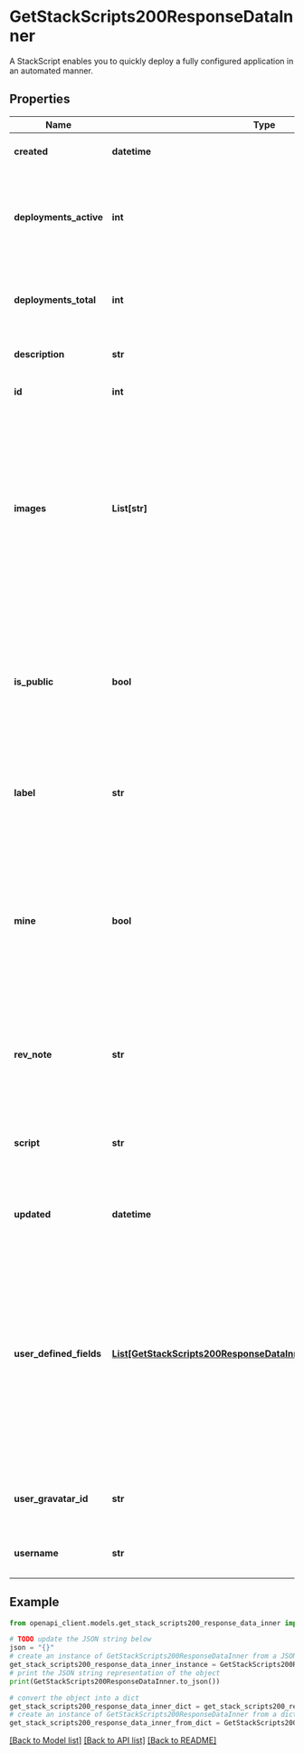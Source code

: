 # GetStackScripts200ResponseDataInner

A StackScript enables you to quickly deploy a fully configured application in an automated manner.

## Properties

Name | Type | Description | Notes
------------ | ------------- | ------------- | -------------
**created** | **datetime** | The date this StackScript was created. | [optional] [readonly] 
**deployments_active** | **int** | Count of currently active, deployed Linodes created from this StackScript. | [optional] [readonly] 
**deployments_total** | **int** | The total number of times this StackScript has been deployed. | [optional] [readonly] 
**description** | **str** | A description for the StackScript. | [optional] 
**id** | **int** | The unique ID of this StackScript. | [optional] [readonly] 
**images** | **List[str]** | An array of Image IDs. These are the Images that can be deployed with this StackScript.  &#x60;any/all&#x60; indicates that all available Images, including private Images, are accepted. | [optional] 
**is_public** | **bool** | This determines whether other users can use your StackScript. __Once a StackScript is made public, it cannot be made private.__ | [optional] 
**label** | **str** | The StackScript&#39;s label is for display purposes only. | [optional] 
**mine** | **bool** | Returns &#x60;true&#x60; if this StackScript is owned by the account of the user making the request, and the user making the request is unrestricted or has access to this StackScript. | [optional] [readonly] 
**rev_note** | **str** | This field allows you to add notes for the set of revisions made to this StackScript. | [optional] 
**script** | **str** | The script to execute when provisioning a new Linode with this StackScript. | [optional] 
**updated** | **datetime** | The date this StackScript was last updated. | [optional] [readonly] 
**user_defined_fields** | [**List[GetStackScripts200ResponseDataInnerUserDefinedFieldsInner]**](GetStackScripts200ResponseDataInnerUserDefinedFieldsInner.md) | This is a list of fields defined with a special syntax inside this StackScript that allow for supplying customized parameters during deployment. See [Declare User-Defined Fields (UDFs)](https://www.linode.com/docs/products/tools/stackscripts/guides/write-a-custom-script/#declare-user-defined-fields-udfs) for more information. | [optional] [readonly] 
**user_gravatar_id** | **str** | The Gravatar ID for the User who created the StackScript. | [optional] [readonly] 
**username** | **str** | The User who created the StackScript. | [optional] [readonly] 

## Example

```python
from openapi_client.models.get_stack_scripts200_response_data_inner import GetStackScripts200ResponseDataInner

# TODO update the JSON string below
json = "{}"
# create an instance of GetStackScripts200ResponseDataInner from a JSON string
get_stack_scripts200_response_data_inner_instance = GetStackScripts200ResponseDataInner.from_json(json)
# print the JSON string representation of the object
print(GetStackScripts200ResponseDataInner.to_json())

# convert the object into a dict
get_stack_scripts200_response_data_inner_dict = get_stack_scripts200_response_data_inner_instance.to_dict()
# create an instance of GetStackScripts200ResponseDataInner from a dict
get_stack_scripts200_response_data_inner_from_dict = GetStackScripts200ResponseDataInner.from_dict(get_stack_scripts200_response_data_inner_dict)
```
[[Back to Model list]](../README.md#documentation-for-models) [[Back to API list]](../README.md#documentation-for-api-endpoints) [[Back to README]](../README.md)


